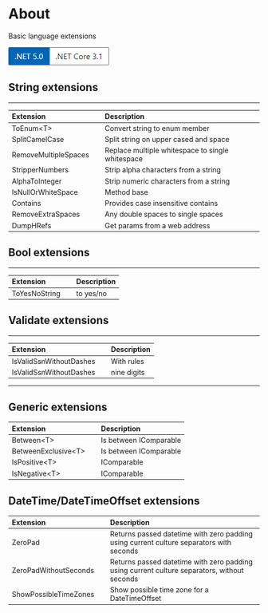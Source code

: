 ﻿# About 

Basic language extensions

![ver](../assets/Versions.png) 



## String extensions

---


| Extension  | &nbsp; | Description  |
|:-------------|--|:---|
| ToEnum&lt;T&gt;  | &nbsp; | Convert string to enum member   |
| SplitCamelCase  | &nbsp; | Split string on upper cased and space   |
| RemoveMultipleSpaces  | &nbsp; | Replace multiple whitespace to single whitespace   |
| StripperNumbers  | &nbsp; | Strip alpha characters from a string   |
| AlphaToInteger  | &nbsp; | Strip numeric characters from a string    |
| IsNullOrWhiteSpace  | &nbsp; | Method base   |
| Contains  | &nbsp; | Provides case insensitive contains |
| RemoveExtraSpaces  | &nbsp; | Any double spaces to single spaces |
| DumpHRefs  | &nbsp; | Get params from a web address |

## Bool extensions

---


| Extension  | &nbsp; | Description  |
|:-------------|--| :---|
| ToYesNoString  | &nbsp; | to yes/no |


## Validate extensions

---


| Extension  | &nbsp; | Description  |
|:-------------|--|:---|
| IsValidSsnWithoutDashes  | &nbsp; | With rules |
| IsValidSsnWithoutDashes  | &nbsp; | nine digits |


---


## Generic extensions

| Extension  | &nbsp; | Description  |
|:-------------|--|:---|
| Between&lt;T&gt;  | &nbsp; | Is between IComparable |
| BetweenExclusive&lt;T&gt;  | &nbsp; | Is between IComparable |
| IsPositive&lt;T&gt;  | &nbsp; | IComparable |
| IsNegative&lt;T&gt;  | &nbsp; | IComparable |



## DateTime/DateTimeOffset extensions

| Extension  | &nbsp; | Description  |
|:-------------|--|:---|
| ZeroPad  | &nbsp; | Returns passed datetime with zero padding using current culture separators with seconds |
| ZeroPadWithoutSeconds  | &nbsp; | Returns passed datetime with zero padding using current culture separators, without seconds |
| ShowPossibleTimeZones  | &nbsp; | Show possible time zone for a DateTimeOffset |



